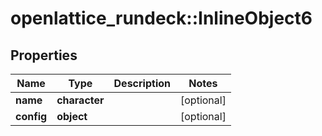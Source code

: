 # openlattice_rundeck::InlineObject6

## Properties
Name | Type | Description | Notes
------------ | ------------- | ------------- | -------------
**name** | **character** |  | [optional] 
**config** | **object** |  | [optional] 


